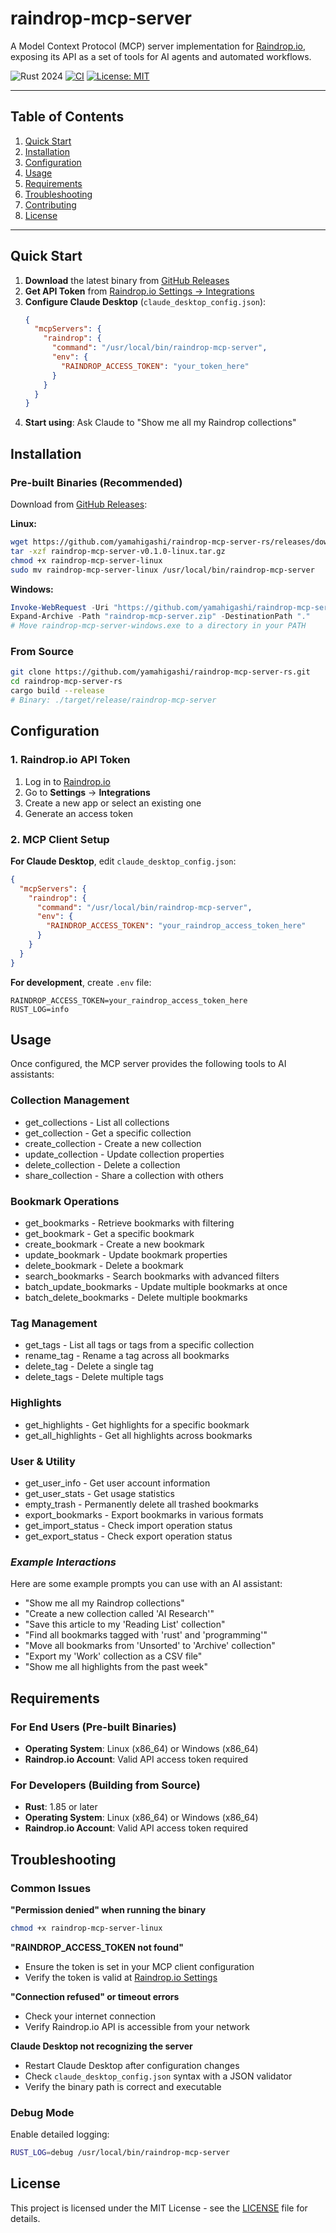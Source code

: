 # raindrop-mcp-server
A Model Context Protocol (MCP) server implementation for [Raindrop.io](https://raindrop.io), exposing its API as a set of tools for AI agents and automated workflows.

![Rust 2024](https://img.shields.io/badge/Rust-2024-orange)
[![CI](https://github.com/yamahigashi/raindrop-mcp-server-rs/actions/workflows/ci.yml/badge.svg)](https://github.com/yamahigashi/raindrop-mcp-server-rs/actions/workflows/ci.yml)
[![License: MIT](https://img.shields.io/badge/License-MIT-yellow.svg)](https://opensource.org/licenses/MIT)


---

## Table of Contents
1. [Quick Start](#quick-start)
2. [Installation](#installation)
3. [Configuration](#configuration)
4. [Usage](#usage)
5. [Requirements](#requirements)
6. [Troubleshooting](#troubleshooting)
7. [Contributing](#contributing)
8. [License](#license)

---

## Quick Start

1. **Download** the latest binary from [GitHub Releases](https://github.com/yamahigashi/raindrop-mcp-server-rs/releases/latest)
2. **Get API Token** from [Raindrop.io Settings → Integrations](https://raindrop.io/settings/integrations)
3. **Configure Claude Desktop** (`claude_desktop_config.json`):
   ```json
   {
     "mcpServers": {
       "raindrop": {
         "command": "/usr/local/bin/raindrop-mcp-server",
         "env": {
           "RAINDROP_ACCESS_TOKEN": "your_token_here"
         }
       }
     }
   }
   ```
4. **Start using**: Ask Claude to "Show me all my Raindrop collections"

## Installation

### Pre-built Binaries (Recommended)

Download from [GitHub Releases](https://github.com/yamahigashi/raindrop-mcp-server-rs/releases/tag/v0.1.0):

**Linux:**
```bash
wget https://github.com/yamahigashi/raindrop-mcp-server-rs/releases/download/v0.1.0/raindrop-mcp-server-v0.1.0-linux.tar.gz
tar -xzf raindrop-mcp-server-v0.1.0-linux.tar.gz
chmod +x raindrop-mcp-server-linux
sudo mv raindrop-mcp-server-linux /usr/local/bin/raindrop-mcp-server
```

**Windows:**
```powershell
Invoke-WebRequest -Uri "https://github.com/yamahigashi/raindrop-mcp-server-rs/releases/download/v0.1.0/raindrop-mcp-server-v0.1.0-windows.zip" -OutFile "raindrop-mcp-server.zip"
Expand-Archive -Path "raindrop-mcp-server.zip" -DestinationPath "."
# Move raindrop-mcp-server-windows.exe to a directory in your PATH
```

### From Source

```bash
git clone https://github.com/yamahigashi/raindrop-mcp-server-rs.git
cd raindrop-mcp-server-rs
cargo build --release
# Binary: ./target/release/raindrop-mcp-server
```

## Configuration

### 1. Raindrop.io API Token

1. Log in to [Raindrop.io](https://raindrop.io)
2. Go to **Settings** → **Integrations**
3. Create a new app or select an existing one
4. Generate an access token

### 2. MCP Client Setup

**For Claude Desktop**, edit `claude_desktop_config.json`:
```json
{
  "mcpServers": {
    "raindrop": {
      "command": "/usr/local/bin/raindrop-mcp-server",
      "env": {
        "RAINDROP_ACCESS_TOKEN": "your_raindrop_access_token_here"
      }
    }
  }
}
```

**For development**, create `.env` file:
```dotenv
RAINDROP_ACCESS_TOKEN=your_raindrop_access_token_here
RUST_LOG=info
```

## Usage
Once configured, the MCP server provides the following tools to AI assistants:


### **Collection Management**

- get_collections - List all collections
- get_collection - Get a specific collection
- create_collection - Create a new collection
- update_collection - Update collection properties
- delete_collection - Delete a collection
- share_collection - Share a collection with others

### **Bookmark Operations**

- get_bookmarks - Retrieve bookmarks with filtering
- get_bookmark - Get a specific bookmark
- create_bookmark - Create a new bookmark
- update_bookmark - Update bookmark properties
- delete_bookmark - Delete a bookmark
- search_bookmarks - Search bookmarks with advanced filters
- batch_update_bookmarks - Update multiple bookmarks at once
- batch_delete_bookmarks - Delete multiple bookmarks

### **Tag Management**

- get_tags - List all tags or tags from a specific collection
- rename_tag - Rename a tag across all bookmarks
- delete_tag - Delete a single tag
- delete_tags - Delete multiple tags

### **Highlights**

- get_highlights - Get highlights for a specific bookmark
- get_all_highlights - Get all highlights across bookmarks

### **User & Utility**

- get_user_info - Get user account information
- get_user_stats - Get usage statistics
- empty_trash - Permanently delete all trashed bookmarks
- export_bookmarks - Export bookmarks in various formats
- get_import_status - Check import operation status
- get_export_status - Check export operation status

### ***Example Interactions***
Here are some example prompts you can use with an AI assistant:

- "Show me all my Raindrop collections"
- "Create a new collection called 'AI Research'"
- "Save this article to my 'Reading List' collection"
- "Find all bookmarks tagged with 'rust' and 'programming'"
- "Move all bookmarks from 'Unsorted' to 'Archive' collection"
- "Export my 'Work' collection as a CSV file"
- "Show me all highlights from the past week"

## Requirements

### For End Users (Pre-built Binaries)
- **Operating System**: Linux (x86_64) or Windows (x86_64)
- **Raindrop.io Account**: Valid API access token required

### For Developers (Building from Source)
- **Rust**: 1.85 or later
- **Operating System**: Linux (x86_64) or Windows (x86_64)
- **Raindrop.io Account**: Valid API access token required

## Troubleshooting

### Common Issues

**"Permission denied" when running the binary**
```bash
chmod +x raindrop-mcp-server-linux
```

**"RAINDROP_ACCESS_TOKEN not found"**
- Ensure the token is set in your MCP client configuration
- Verify the token is valid at [Raindrop.io Settings](https://raindrop.io/settings/integrations)

**"Connection refused" or timeout errors**
- Check your internet connection
- Verify Raindrop.io API is accessible from your network

**Claude Desktop not recognizing the server**
- Restart Claude Desktop after configuration changes
- Check `claude_desktop_config.json` syntax with a JSON validator
- Verify the binary path is correct and executable

### Debug Mode

Enable detailed logging:
```bash
RUST_LOG=debug /usr/local/bin/raindrop-mcp-server
```

## License

This project is licensed under the MIT License - see the [LICENSE](LICENSE) file for details.
